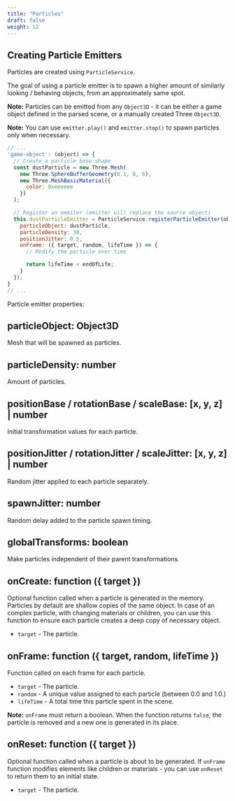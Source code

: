 ```yaml
---
title: "Particles"
draft: false
weight: 12
---
```


## Creating Particle Emitters

Particles are created using `ParticleService`.

The goal of using a particle emitter is to spawn a higher amount of similarly looking / behaving objects, from an approximately same spot.

**Note:** Particles can be emitted from any `Object3D` - it can be either a game object defined in the parsed scene, or a manually created Three `Object3D`.

**Note:** You can use `emitter.play()` and `emitter.stop()` to spawn particles only when necessary.

```js
// ...
'game-object': (object) => {
  // Create a particle base shape
  const dustParticle = new Three.Mesh(
    new Three.SphereBufferGeometry(0.1, 8, 6),
    new Three.MeshBasicMaterial({
      color: 0xeeeeee
    })
  );

  // Register an emmiter (emitter will replace the source object)
  this.dustParticleEmitter = ParticleService.registerParticleEmitter(object, {
    particleObject: dustParticle,
    particleDensity: 30,
    positionJitter: 0.5,
    onFrame: ({ target, random, lifeTime }) => {
      // Modify the particle over time

      return lifeTime < endOfLife;
    }
  });
}
// ...
```

Particle emitter properties:

## particleObject: Object3D

Mesh that will be spawned as particles.

## particleDensity: number

Amount of particles.

## positionBase / rotationBase / scaleBase: [x, y, z] | number

Initial transformation values for each particle.

## positionJitter / rotationJitter / scaleJitter: [x, y, z] | number

Random jitter applied to each particle separately.

## spawnJitter: number

Random delay added to the particle spawn timing.

## globalTransforms: boolean

Make particles independent of their parent transformations.

## onCreate: function ({ target })

Optional function called when a particle is generated in the memory. Particles by default are shallow copies of the same object. In case of an complex particle, with changing materials or children, you can use this function to ensure each particle
creates a deep copy of necessary object.

* `target` - The particle.

## onFrame: function ({ target, random, lifeTime })

Function called on each frame for each particle.

* `target` - The particle.
* `random` - A unique value assigned to each particle (between 0.0 and 1.0.)
* `lifeTime` - A total time this particle spent in the scene.

**Note:** `onFrame` must return a boolean. When the function returns `false`, the particle is removed and a new one is generated in its place.

## onReset: function ({ target })

Optional function called when a particle is about to be generated. If `onFrame` function modifies elements like children or materials - you can use `onReset` to return them to an initial state.

* `target` - The particle.


